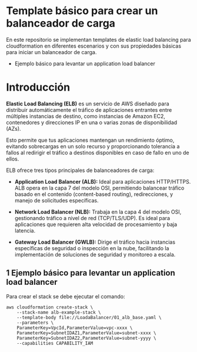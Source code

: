 # Template básico para crear un balanceador de carga

En este repositorio se implementan templates de elastic load balancing para cloudformation en diferentes escenarios y con sus propiedades básicas para iniciar un balanceador de carga.

- Ejemplo básico para levantar un application load balancer

# Introducción

**Elastic Load Balancing (ELB)** es un servicio de AWS diseñado para distribuir automáticamente el tráfico de aplicaciones entrantes entre múltiples instancias de destino, como instancias de Amazon EC2, contenedores y direcciones IP en una o varias zonas de disponibilidad (AZs).

Esto permite que tus aplicaciones mantengan un rendimiento óptimo, evitando sobrecargas en un solo recurso y proporcionando tolerancia a fallos al redirigir el tráfico a destinos disponibles en caso de fallo en uno de ellos.

ELB ofrece tres tipos principales de balanceadores de carga:

- **Application Load Balancer (ALB):** Ideal para aplicaciones HTTP/HTTPS. ALB opera en la capa 7 del modelo OSI, permitiendo balancear tráfico basado en el contenido (content-based routing), redirecciones, y manejo de solicitudes específicas.

- **Network Load Balancer (NLB):** Trabaja en la capa 4 del modelo OSI, gestionando tráfico a nivel de red (TCP/TLS/UDP). Es ideal para aplicaciones que requieren alta velocidad de procesamiento y baja latencia.

- **Gateway Load Balancer (GWLB):** Dirige el tráfico hacia instancias específicas de seguridad o inspección en la nube, facilitando la implementación de soluciones de seguridad y monitoreo a escala.

## 1 Ejemplo básico para levantar un application load balancer

Para crear el stack se debe ejecutar el comando:

```
aws cloudformation create-stack \
    --stack-name alb-example-stack \
    --template-body file://LoadaBalancer/01_alb_base.yaml \
    --parameters \
    ParameterKey=VpcId,ParameterValue=vpc-xxxx \
    ParameterKey=SubnetIDAZ1,ParameterValue=subnet-xxxx \
    ParameterKey=SubnetIDAZ2,ParameterValue=subnet-yyyy \
    --capabilities CAPABILITY_IAM
```